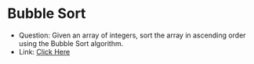 
# Bubble Sort

+ Question: Given an array of integers, sort the array in ascending order using the Bubble Sort algorithm.
+ Link: [Click Here](https://www.hackerrank.com/challenges/ctci-bubble-sort/) 

